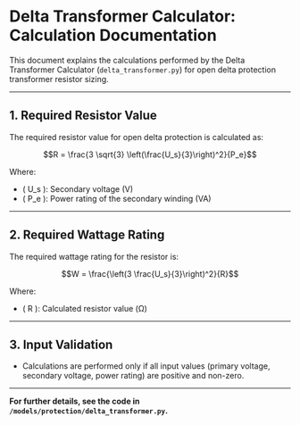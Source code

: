 # Delta Transformer Calculator: Calculation Documentation

This document explains the calculations performed by the Delta Transformer Calculator (`delta_transformer.py`) for open delta protection transformer resistor sizing.

---

## 1. Required Resistor Value

The required resistor value for open delta protection is calculated as:

```math
R = \frac{3 \sqrt{3} \left(\frac{U_s}{3}\right)^2}{P_e}
```

Where:
- \( U_s \): Secondary voltage (V)
- \( P_e \): Power rating of the secondary winding (VA)

---

## 2. Required Wattage Rating

The required wattage rating for the resistor is:

```math
W = \frac{\left(3 \frac{U_s}{3}\right)^2}{R}
```

Where:
- \( R \): Calculated resistor value (Ω)

---

## 3. Input Validation

- Calculations are performed only if all input values (primary voltage, secondary voltage, power rating) are positive and non-zero.

---

**For further details, see the code in `/models/protection/delta_transformer.py`.**

